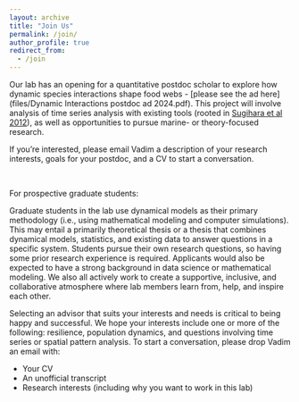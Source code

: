 ```yaml
---
layout: archive
title: "Join Us"
permalink: /join/
author_profile: true
redirect_from:
  - /join
---
```


Our lab has an opening for a quantitative postdoc scholar to explore how dynamic species interactions shape food webs - [please see the ad here](files/Dynamic Interactions postdoc ad 2024.pdf). This project will involve analysis of time series analysis with existing tools (rooted in [Sugihara et al 2012](https://www.science.org/doi/10.1126/science.1227079)), as well as opportunities to pursue marine- or theory-focused research. 

If you’re interested, please email Vadim a description of your research interests, goals for your postdoc, and a CV to start a conversation.

&nbsp;

For prospective graduate students:

Graduate students in the lab use dynamical models as their primary methodology (i.e., using mathematical modeling and computer simulations). This may entail a primarily theoretical thesis or a thesis that combines dynamical models, statistics, and existing data to answer questions in a specific system. Students pursue their own research questions, so having some prior research experience is required. Applicants would also be expected to have a strong background in data science or mathematical modeling. We also all actively work to create a supportive, inclusive, and collaborative atmosphere where lab members learn from, help, and inspire each other.

Selecting an advisor that suits your interests and needs is critical to being happy and successful. We hope your interests include one or more of the following: resilience, population dynamics, and questions involving time series or spatial pattern analysis. To start a conversation, please drop Vadim an email with:
* Your CV
* An unofficial transcript
* Research interests (including why you want to work in this lab)


